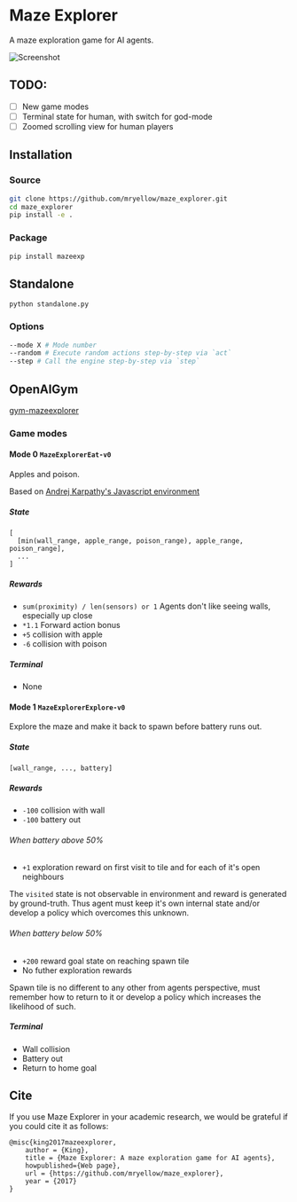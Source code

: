 # Maze Explorer

A maze exploration game for AI agents.

![Screenshot](https://raw.githubusercontent.com/mryellow/maze_explorer/master/mazeexp/engine/assets/screen_001.jpg)

## TODO:

* [ ] New game modes
* [ ] Terminal state for human, with switch for god-mode
* [ ] Zoomed scrolling view for human players

## Installation

### Source

```bash
git clone https://github.com/mryellow/maze_explorer.git
cd maze_explorer
pip install -e .
```

### Package

```bash
pip install mazeexp
```

## Standalone

`python standalone.py`

### Options

```bash
--mode X # Mode number
--random # Execute random actions step-by-step via `act`
--step # Call the engine step-by-step via `step`
```


## OpenAIGym

[gym-mazeexplorer](https://github.com/mryellow/gym-mazeexplorer)

### Game modes

#### Mode 0 `MazeExplorerEat-v0`

Apples and poison.

Based on [Andrej Karpathy's Javascript environment](https://github.com/karpathy/convnetjs/blob/master/demo/rldemo.html)

##### State

```
[
  [min(wall_range, apple_range, poison_range), apple_range, poison_range],
  ...
]
```

##### Rewards

* `sum(proximity) / len(sensors) or 1` Agents don't like seeing walls, especially up close
* `*1.1` Forward action bonus
* `+5` collision with apple
* `-6` collision with poison

##### Terminal

* None

#### Mode 1 `MazeExplorerExplore-v0`

Explore the maze and make it back to spawn before battery runs out.

##### State

```
[wall_range, ..., battery]
```

##### Rewards

* `-100` collision with wall
* `-100` battery out

###### When battery above 50%

* `+1` exploration reward on first visit to tile and for each of it's open neighbours

The `visited` state is not observable in environment and reward is generated by ground-truth.
Thus agent must keep it's own internal state and/or develop a policy which overcomes this unknown.

###### When battery below 50%

* `+200` reward goal state on reaching spawn tile
* No futher exploration rewards

Spawn tile is no different to any other from agents perspective, must remember how to return to it or develop a policy which increases the likelihood of such.

##### Terminal

* Wall collision
* Battery out
* Return to home goal

## Cite

If you use Maze Explorer in your academic research, we would be grateful if you could cite it as follows:

```
@misc{king2017mazeexplorer,
    author = {King},
    title = {Maze Explorer: A maze exploration game for AI agents},
    howpublished={Web page},
    url = {https://github.com/mryellow/maze_explorer},
    year = {2017}
}
```
